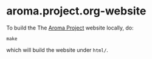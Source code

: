 aroma.project.org-website
=========================

To build the The [Aroma Project](http://www.aroma-project.org/) website locally, do:
```
make
```
which will build the website under `html/`.
